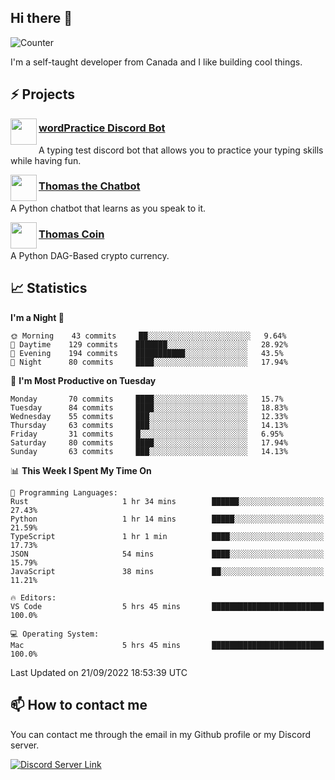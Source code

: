 <h2>Hi there 👋</h2>

![Counter](https://komarev.com/ghpvc/?username=principle105)

<p>I'm a self-taught developer from Canada and I like building cool things.</p>

<h2>⚡ Projects</h2>

<img align="left" src="https://i.imgur.com/BIzs17V.png" width="42" height="42" />
<h3><a target="_blank" href="https://top.gg/bot/743183681182498906">wordPractice Discord Bot</a></h3>
<p>A typing test discord bot that allows you to practice your typing skills while having fun.</p>

<img align="left" src="https://i.imgur.com/1qHopDH.png" width="42" height="42" />
<h3><a href="https://github.com/principle105/thomasthechatbot">Thomas the Chatbot</a></h3>
<p>A Python chatbot that learns as you speak to it.</p>

<img align="left" src="https://i.imgur.com/4FdQpgN.png" width="42" height="42" />
<h3><a href="https://github.com/principle105/thomas">Thomas Coin</a></h3>
<p>A Python DAG-Based crypto currency.</p>

<h2>📈 Statistics</h2>

<!--START_SECTION:waka-->
**I'm a Night 🦉** 

```text
🌞 Morning    43 commits     ██░░░░░░░░░░░░░░░░░░░░░░░   9.64% 
🌆 Daytime    129 commits    ███████░░░░░░░░░░░░░░░░░░   28.92% 
🌃 Evening    194 commits    ███████████░░░░░░░░░░░░░░   43.5% 
🌙 Night      80 commits     ████░░░░░░░░░░░░░░░░░░░░░   17.94%

```
📅 **I'm Most Productive on Tuesday** 

```text
Monday       70 commits     ████░░░░░░░░░░░░░░░░░░░░░   15.7% 
Tuesday      84 commits     ████░░░░░░░░░░░░░░░░░░░░░   18.83% 
Wednesday    55 commits     ███░░░░░░░░░░░░░░░░░░░░░░   12.33% 
Thursday     63 commits     ███░░░░░░░░░░░░░░░░░░░░░░   14.13% 
Friday       31 commits     █░░░░░░░░░░░░░░░░░░░░░░░░   6.95% 
Saturday     80 commits     ████░░░░░░░░░░░░░░░░░░░░░   17.94% 
Sunday       63 commits     ███░░░░░░░░░░░░░░░░░░░░░░   14.13%

```


📊 **This Week I Spent My Time On** 

```text
💬 Programming Languages: 
Rust                     1 hr 34 mins        ██████░░░░░░░░░░░░░░░░░░░   27.43% 
Python                   1 hr 14 mins        █████░░░░░░░░░░░░░░░░░░░░   21.59% 
TypeScript               1 hr 1 min          ████░░░░░░░░░░░░░░░░░░░░░   17.73% 
JSON                     54 mins             ████░░░░░░░░░░░░░░░░░░░░░   15.79% 
JavaScript               38 mins             ██░░░░░░░░░░░░░░░░░░░░░░░   11.21%

🔥 Editors: 
VS Code                  5 hrs 45 mins       █████████████████████████   100.0%

💻 Operating System: 
Mac                      5 hrs 45 mins       █████████████████████████   100.0%

```


 Last Updated on 21/09/2022 18:53:39 UTC
<!--END_SECTION:waka-->

<h2>📫 How to contact me</h2>

You can contact me through the email in my Github profile or my Discord server.

[![Discord Server Link](https://dcbadge.vercel.app/api/server/DHnk46C)](https://discord.gg/DHnk46C)

